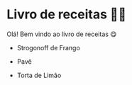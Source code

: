# Livro de receitas :woman_cook:

Olá! Bem vindo ao livro de receitas :yum:

- Strogonoff de Frango

- Pavê
- Torta de Limão
